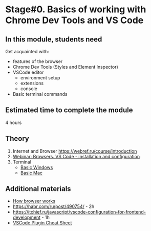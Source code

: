 # Stage#0. Basics of working with Chrome Dev Tools and VS Code
## In this module, students need
Get acquainted with:

   - features of the browser
   - Chrome Dev Tools (Styles and Element Inspector)
   - VSCode editor
        - environment setup
        - extensions
        - console
   - Basic terminal commands
## Estimated time to complete the module
4 hours

## Theory
1. Internet and Browser https://webref.ru/course/introduction
2. [Webinar: Browsers. VS Code - installation and configuration](https://www.youtube.com/watch?v=khRmv3XSk0I&list=PLzLiprpVuH8e1YNSEXMtjOuB1uxqQLYED&index=3&ab_channel=RollingScopesSchool)
3. Terminal
     - [Basic Windows](https://www.digitalcitizen.life/command-prompt-how-use-basic-commands)
     - [Basic Mac](https://www.imore.com/how-use-terminal-mac-when-you-have-no-idea-where-start)
## Additional materials
   - [How browser works](https://youtu.be/gdriDw-ciH8)
   - https://habr.com/ru/post/490754/ - 2h
   - https://itchief.ru/javascript/vscode-configuration-for-frontend-development - 1h
   - [VSCode Plugin Cheat Sheet](https://solidados.github.io/plugins_vscode/)